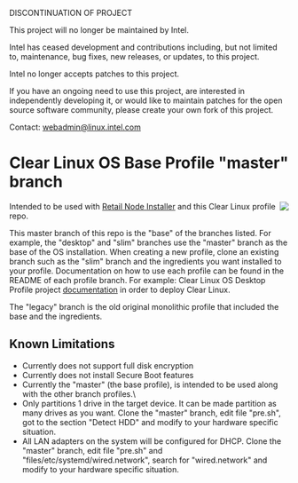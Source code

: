 DISCONTINUATION OF PROJECT

This project will no longer be maintained by Intel.

Intel has ceased development and contributions including, but not limited to, maintenance, bug fixes, new releases, or updates, to this project.  

Intel no longer accepts patches to this project.

If you have an ongoing need to use this project, are interested in independently developing it, or would like to maintain patches for the open source software community, please create your own fork of this project.  

Contact: webadmin@linux.intel.com
# Clear Linux OS Base Profile "master" branch

<img align="right" src="https://avatars1.githubusercontent.com/u/12545216?s=200&v=4">

Intended to be used with [Retail Node Installer](https://github.com/intel/retail-node-installer) and this Clear Linux profile repo.

This master branch of this repo is the "base" of the branches listed.  For example, the "desktop" and "slim" branches use the "master" branch as the base of the OS installation.  When creating a new profile, clone an existing branch such as the "slim" branch and the ingredients you want installed to your profile.  Documentation on how to use each profile can be found in the README of each profile branch.  For example: Clear Linux OS Desktop Profile project [documentation](https://github.com/intel/rni-profile-base-clearlinux/blob/desktop/README.md) in order to deploy Clear Linux.

The "legacy" branch is the old original monolithic profile that included the base and the ingredients.

## Known Limitations

* Currently does not support full disk encryption
* Currently does not install Secure Boot features
* Currently the "master" (the base profile), is intended to be used along with the other branch profiles.\
* Only partitions 1 drive in the target device. It can be made partition as many drives as you want.  Clone the "master" branch, edit file "pre.sh", got to the section "Detect HDD" and modify to your hardware specific situation.
* All LAN adapters on the system will be configured for DHCP.  Clone the "master" branch, edit file "pre.sh" and "files/etc/systemd/wired.network", search for "wired.network" and modify to your hardware specific situation.
